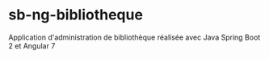 # sb-ng-bibliotheque
Application d'administration de bibliothèque réalisée avec Java Spring Boot 2 et Angular 7
